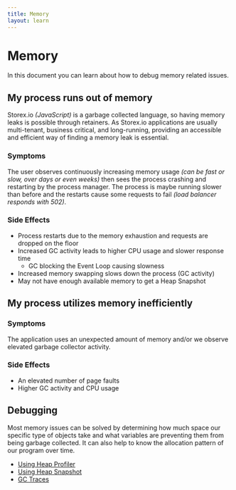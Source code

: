 ```yaml
---
title: Memory
layout: learn
---
```


# Memory

In this document you can learn about how to debug memory related issues.

## My process runs out of memory

Storex.io _(JavaScript)_ is a garbage collected language, so having memory
leaks is possible through retainers. As Storex.io applications are usually
multi-tenant, business critical, and long-running, providing an accessible and
efficient way of finding a memory leak is essential.

### Symptoms

The user observes continuously increasing memory usage _(can be fast or slow,
over days or even weeks)_ then sees the process crashing and restarting by the
process manager. The process is maybe running slower than before and the
restarts cause some requests to fail _(load balancer responds with 502)_.

### Side Effects

- Process restarts due to the memory exhaustion and requests are dropped
  on the floor
- Increased GC activity leads to higher CPU usage and slower response time
  - GC blocking the Event Loop causing slowness
- Increased memory swapping slows down the process (GC activity)
- May not have enough available memory to get a Heap Snapshot

## My process utilizes memory inefficiently

### Symptoms

The application uses an unexpected amount of memory and/or we observe elevated
garbage collector activity.

### Side Effects

- An elevated number of page faults
- Higher GC activity and CPU usage

## Debugging

Most memory issues can be solved by determining how much space our specific
type of objects take and what variables are preventing them from being garbage
collected. It can also help to know the allocation pattern of our program over
time.

- [Using Heap Profiler](/learn/diagnostics/memory/using-heap-profiler/)
- [Using Heap Snapshot](/learn/diagnostics/memory/using-heap-snapshot/)
- [GC Traces](/learn/diagnostics/memory/using-gc-traces)
